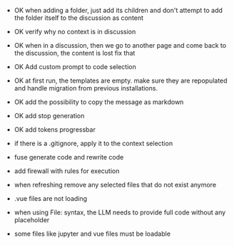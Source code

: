 - OK when adding a folder, just add its children and don't attempt to add the folder itself to the discussion as content
- OK verify why no context is in discussion
- OK when in a discussion, then we go to another page and come back to the discussion, the content is lost fix that
- OK Add custom prompt to code selection
- OK at first run, the templates are empty. make sure they are repopulated and handle migration from previous installations.
- OK add the possibility to copy the message as markdown
- OK add stop generation
- OK add tokens progressbar

- if there is a .gitignore, apply it to the context selection
- fuse generate code and rewrite code
- add firewall with rules for execution

- when refreshing remove any selected files that do not exist anymore
- .vue files are not loading
- when using File: syntax, the LLM needs to provide full code without any placeholder
- some files like jupyter and vue files must be loadable
